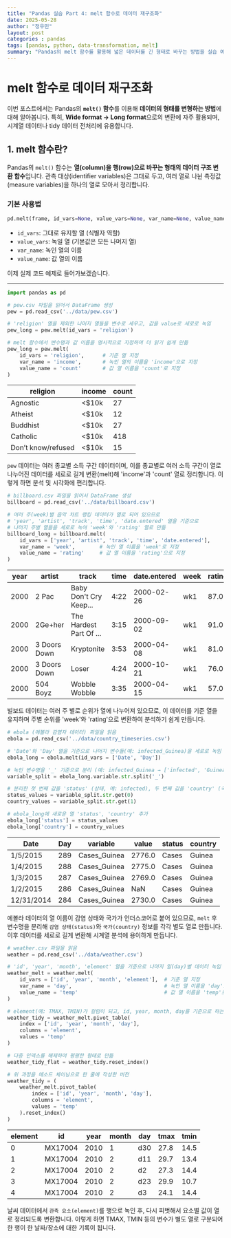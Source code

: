 ```yaml
---
title: "Pandas 실습 Part 4: melt 함수로 데이터 재구조화"
date: 2025-05-28
author: "정우민"
layout: post
categories : pandas
tags: [pandas, python, data-transformation, melt]
summary: "Pandas의 melt 함수를 활용해 넓은 데이터를 긴 형태로 바꾸는 방법을 실습 예제와 함께 설명합니다."
---
```


# melt 함수로 데이터 재구조화

이번 포스트에서는 Pandas의 **`melt()` 함수**를 이용해 **데이터의 형태를 변형하는 방법**에 대해 알아봅니다. 특히, **Wide format → Long format**으로의 변환에 자주 활용되며, 시계열 데이터나 tidy 데이터 전처리에 유용합니다.

## 1. melt 함수란?

Pandas의 `melt()` 함수는 **열(column)을 행(row)으로 바꾸는 형태의 데이터 구조 변환 함수**입니다. 관측 대상(identifier variables)은 그대로 두고, 여러 열로 나뉜 측정값(measure variables)을 하나의 열로 모아서 정리합니다.

### 기본 사용법

```python
pd.melt(frame, id_vars=None, value_vars=None, var_name=None, value_name='value', ...)
```

- `id_vars`: 그대로 유지할 열 (식별자 역할)
- `value_vars`: 녹일 열 (기본값은 모든 나머지 열)
- `var_name`: 녹인 열의 이름
- `value_name`: 값 열의 이름

이제 실제 코드 예제로 들어가보겠습니다.

---
```python
import pandas as pd

# pew.csv 파일을 읽어서 DataFrame 생성
pew = pd.read_csv('../data/pew.csv')

# 'religion' 열을 제외한 나머지 열들을 변수로 세우고, 값을 value로 세로로 녹임
pew_long = pew.melt(id_vars = 'religion')

# melt 함수에서 변수명과 값 이름을 명시적으로 지정하여 더 읽기 쉽게 만듦
pew_long = pew.melt(
    id_vars = 'religion',      # 기준 열 지정
    var_name = 'income',       # 녹인 열의 이름을 'income'으로 지정
    value_name = 'count'       # 값 열 이름을 'count'로 지정
)

```

| religion             | income | count |
|----------------------|--------|-------|
| Agnostic             | <$10k  | 27    |
| Atheist              | <$10k  | 12    |
| Buddhist             | <$10k  | 27    |
| Catholic             | <$10k  | 418   |
| Don’t know/refused   | <$10k  | 15    |


`pew` 데이터는 여러 종교별 소득 구간 데이터이며, 이를 종교별로 여러 소득 구간이 열로 나누어진 데이터를 세로로 길게 변환(melt)해 'income'과 'count' 열로 정리합니다. 이렇게 하면 분석 및 시각화에 편리합니다.

```python
# billboard.csv 파일을 읽어서 DataFrame 생성
billboard = pd.read_csv('../data/billboard.csv')

# 여러 주(week)별 음악 차트 랭킹 데이터가 열로 되어 있으므로
# 'year', 'artist', 'track', 'time', 'date.entered' 열을 기준으로
# 나머지 주별 열들을 세로로 녹여 'week'와 'rating' 열로 만듦
billboard_long = billboard.melt(
    id_vars = ['year', 'artist', 'track', 'time', 'date.entered'],
    var_name = 'week',        # 녹인 열 이름을 'week'로 지정
    value_name = 'rating'     # 값 열 이름을 'rating'으로 지정
)

```

| year | artist      | track                        | time | date.entered | week | rating |
|------|-------------|------------------------------|------|---------------|------|--------|
| 2000 | 2 Pac       | Baby Don't Cry Keep...      | 4:22 | 2000-02-26    | wk1  | 87.0   |
| 2000 | 2Ge+her     | The Hardest Part Of ...      | 3:15 | 2000-09-02    | wk1  | 91.0   |
| 2000 | 3 Doors Down| Kryptonite                   | 3:53 | 2000-04-08    | wk1  | 81.0   |
| 2000 | 3 Doors Down| Loser                        | 4:24 | 2000-10-21    | wk1  | 76.0   |
| 2000 | 504 Boyz    | Wobble Wobble                | 3:35 | 2000-04-15    | wk1  | 57.0   |

빌보드 데이터는 여러 주 별로 순위가 열에 나누어져 있으므로, 이 데이터를 기준 열을 유지하며 주별 순위를 'week'와 'rating'으로 변환하여 분석하기 쉽게 만듭니다.

```python
# ebola (에볼라 감염자 데이터) 파일을 읽음
ebola = pd.read_csv('../data/country_timeseries.csv')

# 'Date'와 'Day' 열을 기준으로 나머지 변수들(예: infected_Guinea)을 세로로 녹임
ebola_long = ebola.melt(id_vars = ['Date', 'Day'])

# 녹인 변수명을 '_' 기준으로 분리 (예: infected_Guinea → ['infected', 'Guinea'])
variable_split = ebola_long.variable.str.split('_')

# 분리한 첫 번째 값을 'status' (상태, 예: infected), 두 번째 값을 'country' (국가명)으로 지정
status_values = variable_split.str.get(0)
country_values = variable_split.str.get(1)

# ebola_long에 새로운 열 'status', 'country' 추가
ebola_long['status'] = status_values
ebola_long['country'] = country_values

```

| Date       | Day | variable     | value  | status | country |
|------------|-----|--------------|--------|--------|---------|
| 1/5/2015   | 289 | Cases_Guinea | 2776.0 | Cases  | Guinea  |
| 1/4/2015   | 288 | Cases_Guinea | 2775.0 | Cases  | Guinea  |
| 1/3/2015   | 287 | Cases_Guinea | 2769.0 | Cases  | Guinea  |
| 1/2/2015   | 286 | Cases_Guinea | NaN    | Cases  | Guinea  |
| 12/31/2014 | 284 | Cases_Guinea | 2730.0 | Cases  | Guinea  |


에볼라 데이터의 열 이름이 감염 상태와 국가가 언더스코어로 붙어 있으므로, `melt` 후 변수명을 분리해 `감염 상태(status)`와 `국가(country)` 정보를 각각 별도 열로 만듭니다. 이후 데이터를 세로로 길게 변환해 시계열 분석에 용이하게 만듭니다.

```python
# weather.csv 파일을 읽음
weather = pd.read_csv('../data/weather.csv')

# 'id', 'year', 'month', 'element' 열을 기준으로 나머지 일(day)별 데이터 녹임
weather_melt = weather.melt(
    id_vars = ['id', 'year', 'month', 'element'],  # 기준 열 지정
    var_name = 'day',                              # 녹인 열 이름을 'day'로 지정
    value_name = 'temp'                            # 값 열 이름을 'temp'로 지정
)

# element(예: TMAX, TMIN)가 컬럼이 되고, id, year, month, day를 기준으로 하는 피벗 테이블 생성
weather_tidy = weather_melt.pivot_table(
    index = ['id', 'year', 'month', 'day'],
    columns = 'element',
    values = 'temp'
)

# 다중 인덱스를 해제하여 평평한 형태로 만듦
weather_tidy_flat = weather_tidy.reset_index()

# 위 과정을 메소드 체이닝으로 한 줄에 작성한 버전
weather_tidy = (
    weather_melt.pivot_table(
        index = ['id', 'year', 'month', 'day'],
        columns = 'element',
        values = 'temp'
    ).reset_index()
)

```

| element | id      | year | month | day | tmax | tmin |
|---------|---------|------|-------|-----|------|------|
| 0       | MX17004 | 2010 | 1     | d30 | 27.8 | 14.5 |
| 1       | MX17004 | 2010 | 2     | d11 | 29.7 | 13.4 |
| 2       | MX17004 | 2010 | 2     | d2  | 27.3 | 14.4 |
| 3       | MX17004 | 2010 | 2     | d23 | 29.9 | 10.7 |
| 4       | MX17004 | 2010 | 2     | d3  | 24.1 | 14.4 |

날씨 데이터에서 `관측 요소(element)`를 행으로 녹인 후, 다시 피벗해서 요소별 값이 열로 정리되도록 변환합니다. 이렇게 하면 TMAX, TMIN 등의 변수가 별도 열로 구분되어 한 행이 한 날짜/장소에 대한 기록이 됩니다.
